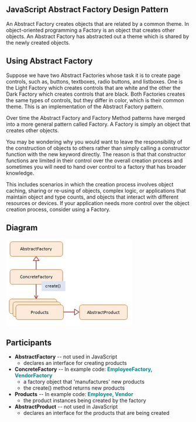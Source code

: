  ## JavaScript Abstract Factory Design Pattern
 
An Abstract Factory creates objects that are related by a common theme. In object-oriented programming a Factory is an object that creates other objects. An Abstract Factory has abstracted out a theme which is shared by the newly created objects.

## Using Abstract Factory

Suppose we have two Abstract Factories whose task it is to create page controls, such as, buttons, textboxes, radio buttons, and listboxes. One is the Light Factory which creates controls that are white and the other the Dark Factory which creates controls that are black. Both Factories creates the same types of controls, but they differ in color, which is their common theme. This is an implementation of the Abstract Factory pattern.

Over time the Abstract Factory and Factory Method patterns have merged into a more general pattern called Factory. A Factory is simply an object that creates other objects.

You may be wondering why you would want to leave the responsibility of the construction of objects to others rather than simply calling a constructor function with the new keyword directly. The reason is that that constructor functions are limited in their control over the overall creation process and sometimes you will need to hand over control to a factory that has broader knowledge.

This includes scenarios in which the creation process involves object caching, sharing or re-using of objects, complex logic, or applications that maintain object and type counts, and objects that interact with different resources or devices. If your application needs more control over the object creation process, consider using a Factory.

## Diagram

<img src="https://github.com/thuankok/design-pattern/blob/main/assets/AbstractFactory.jpg" alt="logo">

## Participants

<ul>
    <li>
      <b>AbstractFactory</b> -- not used in JavaScript
      <ul>
        <li>declares an interface for creating products</li>
      </ul>
    </li>
    <li>
      <b>ConcreteFactory</b> -- In example code: <b style="color:#088;">EmployeeFactory, VendorFactory</b>
      <ul>
        <li>a factory object that 'manufactures' new products</li>
        <li>the create() method returns new products</li>
      </ul>
    </li>
    <li>
      <b>Products</b> -- In example code: <b style="color:#088;">Employee, Vendor</b>
      <ul>
        <li>the product instances being created by the factory</li>
      </ul>
    </li>
    <li>
      <b>AbstractProduct</b> -- not used in JavaScript
      <ul>
        <li>declares an interface for the products that are being created</li>
      </ul>
    </li>
  </ul>

